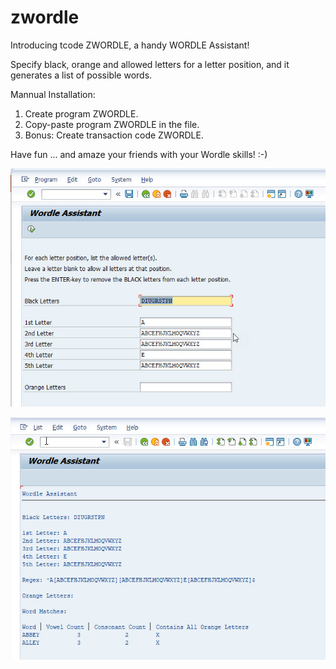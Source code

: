 # zwordle

Introducing tcode ZWORDLE, a handy WORDLE Assistant! 

Specify black, orange and allowed letters for a letter position, and it generates a list of possible words. 

Mannual Installation:
1. Create program ZWORDLE.
2. Copy-paste program ZWORDLE in the file.
3. Bonus: Create transaction code ZWORDLE. 

Have fun ... and amaze your friends with your Wordle skills! :-)

![Selection Screen](/zwordle_selection_screen.jpg)

![Output](/zwordle_output.jpg)
